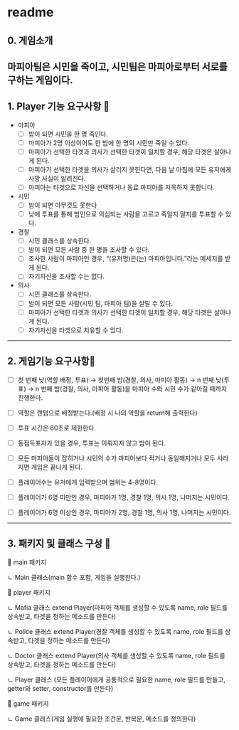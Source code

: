 # readme
## 0. 게임소개
마피아팀은 시민을 죽이고, 시민팀은 마피아로부터 서로를 구하는 게임이다.
---


## 1. Player 기능 요구사항 🌷

- 마피아
    - [ ]  밤이 되면 시민을 한 명 죽인다.
    - [ ]  마피아가 2명 이상이어도 한 밤에 한 명의 시민만 죽일 수 있다.
    - [ ]  마피아가 선택한 타겟과 의사가 선택한 타겟이 일치할 경우, 해당 타겟은 살아나게 된다.
    - [ ]  마피아가 선택한 타겟을 의사가 살리지 못한다면, 다음 날 아침에 모든 유저에게 사망 사실이 알려진다.
    - [ ]  마피아는 타겟으로 자신을 선택하거나 동료 마피아를 지목하지 못합니다.
- 시민
    - [ ]  밤이 되면 아무것도 못한다
    - [ ]  낮에 투표를 통해 범인으로 의심되는 사람을 고르고 죽일지 말지를 투표할 수 있다.
    
- 경찰
    - [ ]  시민 클래스를 상속한다.
    - [ ]  밤이 되면 모든 사람 중 한 명을 조사할 수 있다.
    - [ ]  조사한 사람이 마피아인 경우, “(유저명)은(는) 마피아입니다.”라는 메세지를 받게 된다.
    - [ ]  자기자신을 조사할 수는 없다.
- 의사
    - [ ]  시민 클래스를 상속한다.
    - [ ]  밤이 되면 모든 사람(시민 팀, 마피아 팀)을 살릴 수 있다.
    - [ ]  마피아가 선택한 타겟과 의사가 선택한 타겟이 일치할 경우, 해당 타겟은 살아나게 된다.
    - [ ]  자기자신을 타겟으로 치유할 수 있다.
----

## 2. 게임기능 요구사항🧸

   - [ ]  첫 번째 낮(역할 배정, 투표) → 첫번째 밤(경찰, 의사, 마피아 활동) → n 번째 낮(투표) → n 번째 밤(경찰, 의사, 마피아 활동)을 마피아 수와 시민 수가 같아질 때까지 진행한다.
   - [ ]  역할은 랜덤으로 배정받는다.(배정 시 나의 역할을 return해 출력한다)
   - [ ]  투표 시간은 60초로 제한한다.
   - [ ]  동점득표자가 있을 경우, 투표는 이뤄지지 않고 밤이 된다.
   - [ ]  모든 마피아들이 잡히거나 시민의 수가 마피아보다 적거나 동일해지거나 모두 사라지면 게임은 끝나게 된다.
   - [ ]  플레이어수는 유저에게 입력받으며 범위는 4-8명이다.
   - [ ] 플레이어가 6명 미만인 경우, 마피아가 1명, 경찰 1명, 의사 1명, 나머지는 시민이다.
   - [ ] 플레이어가 6명 이상인 경우, 마피아가 2명, 경찰 1명, 의사 1명, 나머지는 시민이다.

    
---- 

## 3. 패키지 및 클래스 구성 🐹

📂 main 패키지
    
   ㄴ Main 클래스(main 함수 포함, 게임을 실행한다.)
    
📂 player 패키지
    
   ㄴ Mafia 클래스 extend Player(마피아 객체를 생성할 수 있도록 name, role 필드를 상속받고, 타겟을 정하는 메소드를 만든다)
    
   ㄴ Police 클래스 extend Player(경찰 객체를 생성할 수 있도록 name, role 필드를 상속받고, 타겟을 정하는 메소드를 만든다)
    
   ㄴ Doctor 클래스 extend Player(의사 객체를 생성할 수 있도록 name, role 필드를 상속받고, 타겟을 정하는 메소드를 만든다)
    
   ㄴ Player 클래스 (모든 플레이어에게 공통적으로 필요한 name, role 필드를 만들고, getter와 setter, constructor를 만든다)
    
📂 game 패키지
    
   ㄴ Game 클래스(게임 실행에 필요한 조건문, 반복문, 메소드를 정의한다)
